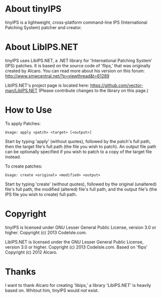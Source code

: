 About tinyIPS
=============
tinyIPS is a lightweight, cross-platform command-line IPS (International Patching System) patcher and creator.


About LibIPS.NET
================
tinyIPS uses LibIPS.NET, a .NET library for 'International Patching System' (IPS) patches. It is based on the source code of 'flips,' that was originally created by Alcaro. You can read more about his version on this forum: http://www.smwcentral.net/?p=viewthread&t=61289

LibIPS.NET's project page is located here: https://github.com/vector-man/LibIPS.NET (Please contribute changes to the library on this page.)

How to Use
==========
To apply Patches:

    Usage: apply <patch> <target> [<output>]

Start by typing 'apply' (without quotes), followed by the patch's full path, then the target file's full path (the file you wish to patch). An output file path can be optionally specified if you wish to patch to a copy of the target file instead.

To create patches:

    Usage: create <original> <modified> <output>

Start by typing 'create' (without quotes), followed by the original (unaltered) file's full path, the modified (altered) file's full path, and the output file's (the IPS file you wish to create) full path.

Copyright
=========
tinyIPS is licensed under GNU Lesser General Public License, version 3.0 or higher.  Copyright (c) 2013 CodeIsle.com.

LibIPS.NET is licensed under the GNU Lesser General Public License, version 3.0 or higher. Copyright (c) 2013 CodeIsle.com. Based on 'flips' Copyright (c) 2012 Alcaro. 

Thanks
======
I want to thank Alcaro for creating 'libips,' a library 'LibIPS.NET' is heavily based on. Whitout him, tinyIPS would not exist.
